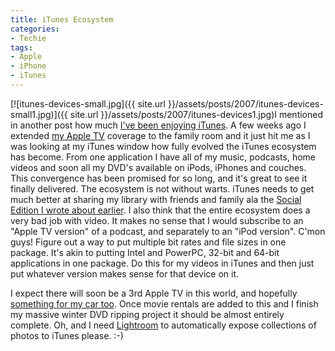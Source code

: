 ```yaml
---
title: iTunes Ecosystem
categories:
- Techie
tags:
- Apple
- iPhone
- iTunes
---
```


[![itunes-devices-small.jpg]({{ site.url }}/assets/posts/2007/itunes-devices-small1.jpg)]({{ site.url }}/assets/posts/2007/itunes-devices1.jpg)I mentioned in another post how much [I've been enjoying iTunes](/thingelstad/itunes-social-edition). A few weeks ago I extended [my Apple TV](/thingelstad/apple-tv-in-the-house) coverage to the family room and it just hit me as I was looking at my iTunes window how fully evolved the iTunes ecosystem has become. From one application I have all of my music, podcasts, home videos and soon all my DVD's available on iPods, iPhones and couches. This convergence has been promised for so long, and it's great to see it finally delivered.
The ecosystem is not without warts. iTunes needs to get much better at sharing my library with friends and family ala the [Social Edition I wrote about earlier](/thingelstad/itunes-social-edition). I also think that the entire ecosystem does a very bad job with video. It makes no sense that I would subscribe to an "Apple TV version" of a podcast, and separately to an "iPod version". C'mon guys! Figure out a way to put multiple bit rates and file sizes in one package. It's akin to putting Intel and PowerPC, 32-bit and 64-bit applications in one package. Do this for my videos in iTunes and then just put whatever version makes sense for that device on it.

I expect there will soon be a 3rd Apple TV in this world, and hopefully [something for my car too](/thingelstad/apple-please-make-this-apple-tv-iphone-icar). Once movie rentals are added to this and I finish my massive winter DVD ripping project it should be almost entirely complete. Oh, and I need [Lightroom](http://www.adobe.com/products/photoshoplightroom/) to automatically expose collections of photos to iTunes please. :-)
